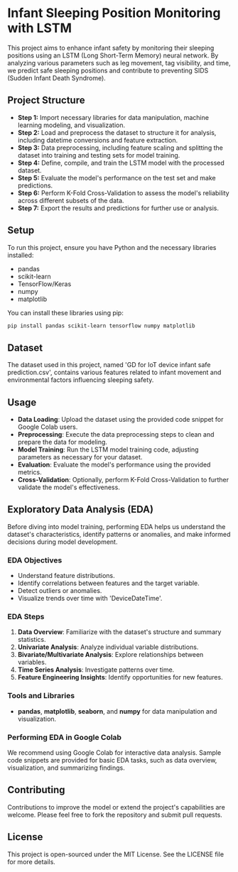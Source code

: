 
# Infant Sleeping Position Monitoring with LSTM

This project aims to enhance infant safety by monitoring their sleeping positions using an LSTM (Long Short-Term Memory) neural network. By analyzing various parameters such as leg movement, tag visibility, and time, we predict safe sleeping positions and contribute to preventing SIDS (Sudden Infant Death Syndrome).

## Project Structure

- **Step 1:** Import necessary libraries for data manipulation, machine learning modeling, and visualization.
- **Step 2:** Load and preprocess the dataset to structure it for analysis, including datetime conversions and feature extraction.
- **Step 3:** Data preprocessing, including feature scaling and splitting the dataset into training and testing sets for model training.
- **Step 4:** Define, compile, and train the LSTM model with the processed dataset.
- **Step 5:** Evaluate the model's performance on the test set and make predictions.
- **Step 6:** Perform K-Fold Cross-Validation to assess the model's reliability across different subsets of the data.
- **Step 7:** Export the results and predictions for further use or analysis.

## Setup

To run this project, ensure you have Python and the necessary libraries installed:

- pandas
- scikit-learn
- TensorFlow/Keras
- numpy
- matplotlib

You can install these libraries using pip:

```bash
pip install pandas scikit-learn tensorflow numpy matplotlib
```

## Dataset

The dataset used in this project, named 'GD for IoT device infant safe prediction.csv', contains various features related to infant movement and environmental factors influencing sleeping safety.

## Usage

- **Data Loading**: Upload the dataset using the provided code snippet for Google Colab users.
- **Preprocessing**: Execute the data preprocessing steps to clean and prepare the data for modeling.
- **Model Training**: Run the LSTM model training code, adjusting parameters as necessary for your dataset.
- **Evaluation**: Evaluate the model's performance using the provided metrics.
- **Cross-Validation**: Optionally, perform K-Fold Cross-Validation to further validate the model's effectiveness.

## Exploratory Data Analysis (EDA)

Before diving into model training, performing EDA helps us understand the dataset's characteristics, identify patterns or anomalies, and make informed decisions during model development.

### EDA Objectives

- Understand feature distributions.
- Identify correlations between features and the target variable.
- Detect outliers or anomalies.
- Visualize trends over time with 'DeviceDateTime'.

### EDA Steps

1. **Data Overview**: Familiarize with the dataset's structure and summary statistics.
2. **Univariate Analysis**: Analyze individual variable distributions.
3. **Bivariate/Multivariate Analysis**: Explore relationships between variables.
4. **Time Series Analysis**: Investigate patterns over time.
5. **Feature Engineering Insights**: Identify opportunities for new features.

### Tools and Libraries

- **pandas**, **matplotlib**, **seaborn**, and **numpy** for data manipulation and visualization.

### Performing EDA in Google Colab

We recommend using Google Colab for interactive data analysis. Sample code snippets are provided for basic EDA tasks, such as data overview, visualization, and summarizing findings.

## Contributing

Contributions to improve the model or extend the project's capabilities are welcome. Please feel free to fork the repository and submit pull requests.

## License

This project is open-sourced under the MIT License. See the LICENSE file for more details.

